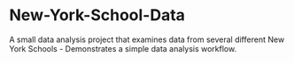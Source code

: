# New-York-School-Data
A small data analysis project that examines data from several different New York Schools - Demonstrates a simple data analysis workflow.  
